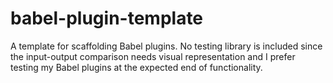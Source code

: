 # babel-plugin-template

A template for scaffolding Babel plugins. No testing library is included since the input-output comparison needs visual representation and I prefer testing my Babel plugins at the expected end of functionality.
